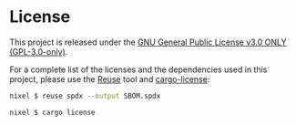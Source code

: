 <!--
SPDX-FileCopyrightText: 2022 Kevin Amado <kamadorueda@gmail.com>

SPDX-License-Identifier: GPL-3.0-only
-->

# License

This project is released under the
[GNU General Public License v3.0 ONLY (GPL-3.0-only)](https://spdx.org/licenses/GPL-3.0-only.html).

For a complete list of the licenses and the dependencies used in this project,
please use the [Reuse](https://reuse.software/) tool
and [cargo-license](https://github.com/onur/cargo-license):

```sh
nixel $ reuse spdx --output SBOM.spdx

nixel $ cargo license
```
